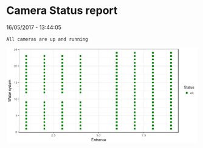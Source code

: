 Camera Status report
================
16/05/2017 - 13:44:05

    All cameras are up and running

![](camreport_files/figure-markdown_github/unnamed-chunk-2-1.png)
